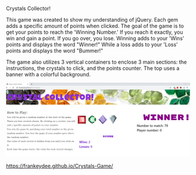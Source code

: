 Crystals Collector!

This game was created to show my understanding of jQuery. Each gem adds a specific amount of points when clicked. The goal of the game is to get your points to reach the 'Winning Number.' If you reach it exactly, you win and gain a point. If you go over, you lose. Winning adds to your 'Wins' points and displays the word "Winner!" While a loss adds to your 'Loss' points and displays the word "Bummer!"

The game also utilizes 3 vertical containers to enclose 3 main sections: the instructions, the crystals to click, and the points counter. The top uses a banner with a colorful background.

<img src="./assets/images/Crystals.JPG"></img>


https://frankeydee.github.io/Crystals-Game/
